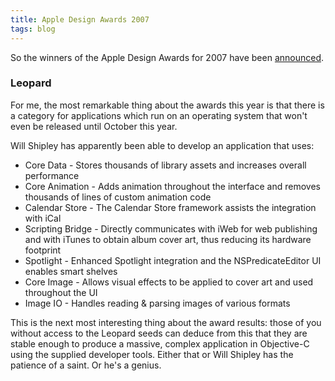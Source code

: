 ```yaml
---
title: Apple Design Awards 2007
tags: blog
---
```


So the winners of the Apple Design Awards for 2007 have been [announced](http://developer.apple.com/wwdc/ada/).

### Leopard

For me, the most remarkable thing about the awards this year is that there is a category for applications which run on an operating system that won't even be released until October this year.

Will Shipley has apparently been able to develop an application that uses:

-   Core Data - Stores thousands of library assets and increases overall performance
-   Core Animation - Adds animation throughout the interface and removes thousands of lines of custom animation code
-   Calendar Store - The Calendar Store framework assists the integration with iCal
-   Scripting Bridge - Directly communicates with iWeb for web publishing and with iTunes to obtain album cover art, thus reducing its hardware footprint
-   Spotlight - Enhanced Spotlight integration and the NSPredicateEditor UI enables smart shelves
-   Core Image - Allows visual effects to be applied to cover art and used throughout the UI
-   Image IO - Handles reading & parsing images of various formats

This is the next most interesting thing about the award results: those of you without access to the Leopard seeds can deduce from this that they are stable enough to produce a massive, complex application in Objective-C using the supplied developer tools. Either that or Will Shipley has the patience of a saint. Or he's a genius.
